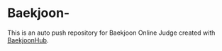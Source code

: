 # Baekjoon-
This is an auto push repository for Baekjoon Online Judge created with [BaekjoonHub](https://github.com/BaekjoonHub/BaekjoonHub).
